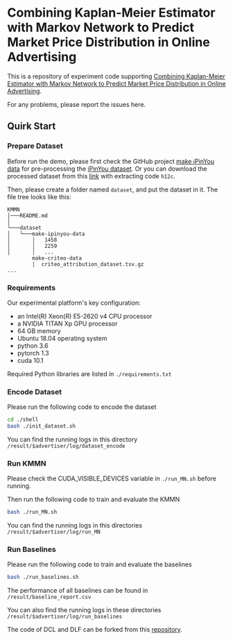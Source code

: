 # Combining Kaplan-Meier Estimator with Markov Network to Predict Market Price Distribution in Online Advertising
This is a repository of experiment code supporting [Combining Kaplan-Meier Estimator with Markov Network to Predict Market Price Distribution in Online Advertising]().

For any problems, please report the issues here.

## Quirk Start

### Prepare Dataset
Before run the demo, please first check the GitHub project [make iPinYou data](https://github.com/wnzhang/make-ipinyou-data) for pre-processing the [iPinYou dataset](http://data.computational-advertising.org).
Or you can download the processed dataset from this [link](https://pan.baidu.com/s/1bjeROrEuxouy9Mhfd1vrCw) with extracting code `h12c`.

Then, please create a folder named `dataset`, and put the dataset in it.
The file tree looks like this:
```
KMMN
│───README.md
│
└───dataset
│   └───make-ipinyou-data
│       │   1458
│       │   2259
│       │   ...
        make-criteo-data
        |  criteo_attribution_dataset.tsv.gz
...
```

### Requirements

Our experimental platform's key configuration:
* an Intel(R) Xeon(R) E5-2620 v4 CPU processor
* a NVIDIA TITAN Xp GPU processor
* 64 GB memory
* Ubuntu 18.04 operating system
* python 3.6
* pytorch 1.3
* cuda 10.1

Required Python libraries are listed in `./requirements.txt`



### Encode Dataset
Please run the following code to encode the dataset
```bash
cd ./shell
bash ./init_dataset.sh
```
You can find the running logs in this directory `/result/$advertiser/log/dataset_encode`

### Run KMMN
Please check the CUDA_VISIBLE_DEVICES variable in `./run_MN.sh` before running.

Then run the following code to train and evaluate the KMMN
```bash
bash ./run_MN.sh
```
You can find the running logs in this directories `/result/$advertiser/log/run_MN`

### Run Baselines
Please run the following code to train and evaluate the baselines
```bash
bash ./run_baselines.sh
```
The performance of all baselines can be found in `/result/baseline_report.csv`

You can also find the running logs in these directories `/result/$advertiser/log/run_baselines`

The code of DCL and DLF can be forked from this [repository](https://github.com/rk2900/DLF).







